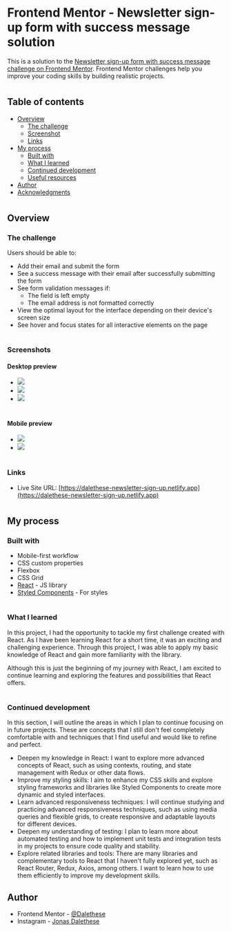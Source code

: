 # Frontend Mentor - Newsletter sign-up form with success message solution

This is a solution to the [Newsletter sign-up form with success message challenge on Frontend Mentor](https://www.frontendmentor.io/challenges/newsletter-signup-form-with-success-message-3FC1AZbNrv). Frontend Mentor challenges help you improve your coding skills by building realistic projects.

#

## Table of contents

- [Overview](#overview)
  - [The challenge](#the-challenge)
  - [Screenshot](#screenshot)
  - [Links](#links)
- [My process](#my-process)
  - [Built with](#built-with)
  - [What I learned](#what-i-learned)
  - [Continued development](#continued-development)
  - [Useful resources](#useful-resources)
- [Author](#author)
- [Acknowledgments](#acknowledgments)

#

## Overview

### The challenge

Users should be able to:

- Add their email and submit the form
- See a success message with their email after successfully submitting the form
- See form validation messages if:
  - The field is left empty
  - The email address is not formatted correctly
- View the optimal layout for the interface depending on their device's screen size
- See hover and focus states for all interactive elements on the page

#

### Screenshots

#### Desktop preview

- ![](./screenshots/desktop-signUp.png)
- ![](./screenshots/desktop-signUp-error-%26-hover.png)
- ![](./screenshots/desktop-success.png)

#

#### Mobile preview

- ![](./screenshots/mobile-signUp.png)
- ![](./screenshots/mobile-success.png)

#

### Links

- Live Site URL: [https://dalethese-newsletter-sign-up.netlify.app](https://dalethese-newsletter-sign-up.netlify.app)

#

## My process

### Built with

- Mobile-first workflow
- CSS custom properties
- Flexbox
- CSS Grid
- [React](https://reactjs.org/) - JS library
- [Styled Components](https://styled-components.com/) - For styles

#

### What I learned

In this project, I had the opportunity to tackle my first challenge created with React. As I have been learning React for a short time, it was an exciting and challenging experience. Through this project, I was able to apply my basic knowledge of React and gain more familiarity with the library.

Although this is just the beginning of my journey with React, I am excited to continue learning and exploring the features and possibilities that React offers.

#

### Continued development

In this section, I will outline the areas in which I plan to continue focusing on in future projects. These are concepts that I still don't feel completely comfortable with and techniques that I find useful and would like to refine and perfect.

- Deepen my knowledge in React: I want to explore more advanced concepts of React, such as using contexts, routing, and state management with Redux or other data flows.
- Improve my styling skills: I aim to enhance my CSS skills and explore styling frameworks and libraries like Styled Components to create more dynamic and styled interfaces.
- Learn advanced responsiveness techniques: I will continue studying and practicing advanced responsiveness techniques, such as using media queries and flexible grids, to create responsive and adaptable layouts for different devices.
- Deepen my understanding of testing: I plan to learn more about automated testing and how to implement unit tests and integration tests in my projects to ensure code quality and stability.
- Explore related libraries and tools: There are many libraries and complementary tools to React that I haven't fully explored yet, such as React Router, Redux, Axios, among others. I want to learn how to use them efficiently to improve my development skills.

## Author

- Frontend Mentor - [@Dalethese](https://www.frontendmentor.io/profile/yourusername)
- Instagram - [Jonas Dalethese](https://www.instagram.com/jonas_daleth/)
